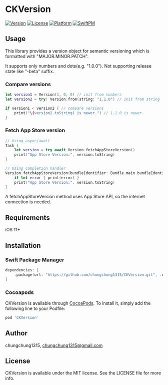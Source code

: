 # CKVersion
[![Version](https://img.shields.io/cocoapods/v/CKVersion.svg?style=flat)](https://cocoapods.org/pods/CKVersion)
[![License](https://img.shields.io/cocoapods/l/CKVersion.svg?style=flat)](https://cocoapods.org/pods/CKVersion)
[![Platform](https://img.shields.io/cocoapods/p/CKVersion.svg?style=flat)](https://cocoapods.org/pods/CKVersion)
[![SwiftPM](https://img.shields.io/badge/SPM-supported-DE5C43.svg?style=flat)](https://swift.org/package-manager/)

## Usage

This library provides a version object for semantic versioning which is formatted with "MAJOR.MINOR.PATCH".

It supports only numbers and dots(e.g. "1.0.0"). Not supporting release state like "-beta" suffix.

### Compare versions

```swift
let version1 = Version(1, 0, 0) // init from numbers
let version2 = try! Version.from(string: "1.1.0") // init from string

if version1 < version2 { // compare versions
    print("\(version2.toString) is newer.") // 1.1.0 is newer.
}
```

### Fetch App Store version

```swift
// Using async/await
Task {
    let version = try await Version.fetchAppStoreVersion()
    print("App Store Version:", version.toString)
}

// Using completion handler
Version.fetchAppStoreVersion(bundleIdentifier: Bundle.main.bundleIdentifier!) { version, error in // If bundlerIdentifier is nil or omitted, the main bundle identifier is used.
    if let error { print(error) }
    print("App Store Version:", version.toString)
}
```

A fetchAppStoreVersion method uses App Store API, so the internet connection is needed.

## Requirements

iOS 11+

## Installation

### Swift Package Manager

```swift
dependencies: [
    .package(url: "https://github.com/chungchung1315/CKVersion.git", .upToNextMajor(from: "0.2.0"))
]
```

### Cocoapods

CKVersion is available through [CocoaPods](https://cocoapods.org). To install it, simply add the following line to your Podfile:

```ruby
pod 'CKVersion'
```

## Author

chungchung1315, chungchung1315@gmail.com

## License

CKVersion is available under the MIT license. See the LICENSE file for more info.
